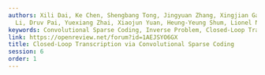 ```yaml
---
authors: Xili Dai, Ke Chen, Shengbang Tong, Jingyuan Zhang, Xingjian Gao, Mingyang
  Li, Druv Pai, Yuexiang Zhai, Xiaojun Yuan, Heung-Yeung Shum, Lionel Ni, Yi Ma
keywords: Convolutional Sparse Coding, Inverse Problem, Closed-Loop Transcription
link: https://openreview.net/forum?id=1AEJSYO6GX
title: Closed-Loop Transcription via Convolutional Sparse Coding
session: 6
order: 1
---
```

